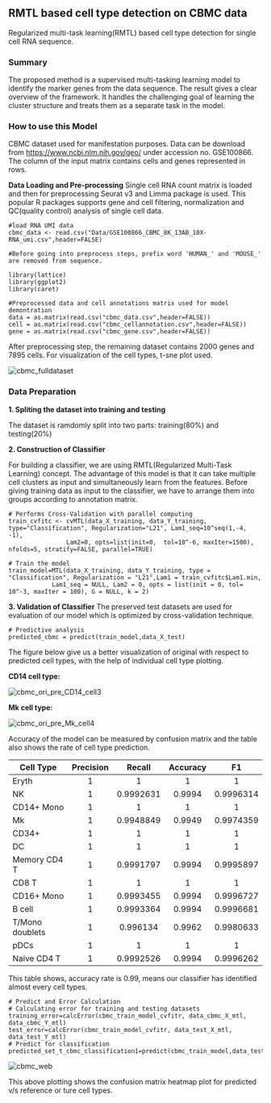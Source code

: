 ## RMTL based cell type detection on CBMC data

Regularized multi-task learning(RMTL) based cell type detection for single cell RNA sequence. 

### Summary

The proposed method is a supervised multi-tasking learning model to identify the marker genes from the data sequence. The result gives a clear overview of the framework. It handles the challenging goal of learning the cluster structure and treats them as a separate task in the model.

### How to use this Model
CBMC dataset used for manifestation purposes. Data can be download from https://www.ncbi.nlm.nih.gov/geo/ under accession no. GSE100866.
The column of the input matrix contains cells and genes represented in rows.

**Data Loading and Pre-processing**
Single cell RNA count matrix is loaded and then for preprocessing Seurat v3 and Limma package is used. This popular R packages supports gene and cell filtering, normalization and QC(quality control) analysis of single cell data.   
```
#load RNA UMI data
cbmc_data <- read.csv("Data/GSE100866_CBMC_8K_13AB_10X-RNA_umi.csv",header=FALSE)

#Before going into preprocess steps, prefix word 'HUMAN_' and 'MOUSE_' are removed from sequence. 

library(lattice)
library(ggplot2)
library(caret)

#Preprocessed data and cell annotations matrix used for model demontration  
data = as.matrix(read.csv("cbmc_data.csv",header=FALSE))
cell = as.matrix(read.csv("cbmc_cellannotation.csv",header=FALSE))
gene = as.matrix(read.csv("cbmc_gene.csv",header=FALSE))
```
After preprocessing step, the remaining dataset contains 2000 genes and 7895 cells. For visualization of the cell types, t-sne plot used.

![cbmc_fulldataset](https://user-images.githubusercontent.com/86721570/128569137-676b8f79-186b-4a5f-a241-776077d5e2d8.jpeg)


### Data Preparation
**1. Spliting the dataset into training and testing** 

The dataset is ramdomly split into two parts: training(80%) and testing(20%) 

**2. Construction of Classifier**

For building a classifier, we are using RMTL(Regularized Multi-Task Learning) concept. The advantage of this model is that it can take multiple cell clusters as input and simultaneously learn from the features. Before giving training data as input to the classifier, we have to arrange them into groups according to annotation matrix. 
```
# Performs Cross-Validation with parallel computing
train_cvfitc <- cvMTL(data_X_training, data_Y_training, type="Classification", Regularization="L21", Lam1_seq=10^seq(1,-4, -1),  
                Lam2=0, opts=list(init=0,  tol=10^-6, maxIter=1500), nfolds=5, stratify=FALSE, parallel=TRUE)

# Train the model
train_model=MTL(data_X_training, data_Y_training, type = "Classification", Regularization = "L21",Lam1 = train_cvfitc$Lam1.min, 
            Lam1_seq = NULL, Lam2 = 0, opts = list(init = 0, tol= 10^-3, maxIter = 100), G = NULL, k = 2)
```

**3. Validation of Classifier**
The preserved test datasets are used for evaluation of our model which is optimized by cross-validation technique. 

```
# Predictive analysis
predicted_cbmc = predict(train_model,data_X_test)
```

The figure below give us a better visualization of original with respect to predicted cell types, with the help of individual cell type plotting.

**CD14 cell type:**

![cbmc_ori_pre_CD14_cell3](https://user-images.githubusercontent.com/86721570/129381090-55a3af86-2971-4ad7-983f-5753671466ed.jpeg) 

**Mk cell type:**

![cbmc_ori_pre_Mk_cell4](https://user-images.githubusercontent.com/86721570/129381265-b7c2d987-9b2e-401c-b325-89c9b1243fe3.jpeg) 


Accuracy of the model can be measured by confusion matrix and the table also shows the rate of cell type prediction.

| Cell Type	| Precision	|	Recall |	Accuracy | F1 |
|-----------|:---:|:---:|:---:|:---:|
| Eryth	    | 1	        | 1      |	1        |	1 |
| NK	      | 1         |	0.9992631 |	0.9994 |	0.9996314 |
| CD14+ Mono |	1 |	1 |	1 |	1 |
| Mk |	1 |	0.9948849 |	0.9949  |	0.9974359 |
| CD34+	| 1 |	1 |	1 |	1 |
| DC |	1 |	1 |	1	| 1 |
| Memory CD4 T |	1 |	0.9991797 |	0.9994 |	0.9995897 |
| CD8 T |	1 |	1 |	1 |	1 |
| CD16+ Mono |	1 |	0.9993455 |	0.9994 |	0.9996727 |
| B cell |	1 |	0.9993364 |	0.9994	| 0.9996681 |
| T/Mono doublets	| 1	| 0.996134 |	0.9962	| 0.9980633 |
| pDCs |	1	| 1	| 1 |	1 |
| Naive CD4 T	| 1 |	0.9992526 |	0.9994 |	0.9996262 |

This table shows, accuracy rate is 0.99, means our classifier has identified almost every cell types.

```
# Predict and Error Calculation
# Calculating error for training and testing datasets  
training_error=calcError(cbmc_train_model_cvfitr, data_cbmc_X_mtl, data_cbmc_Y_mtl)
test_error=calcError(cbmc_train_model_cvfitr, data_test_X_mtl, data_test_Y_mtl)
# Predict for classification
predicted_set_t_cbmc_classification1=predict(cbmc_train_model,data_test_X_mtl)

``````

![cbmc_web](https://user-images.githubusercontent.com/86721570/128607281-7491a4c4-85fd-490f-859c-ac252882947c.jpg)

This above plotting shows the confusion matrix heatmap plot for predicted v/s reference or ture cell types.


